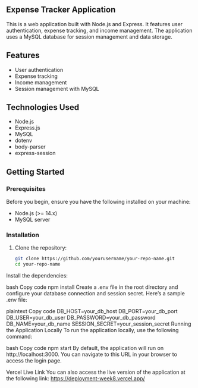 ## Expense Tracker Application

This is a web application built with Node.js and Express. It features user authentication, expense tracking, and income management. The application uses a MySQL database for session management and data storage.

## Features

- User authentication
- Expense tracking
- Income management
- Session management with MySQL

## Technologies Used

- Node.js
- Express.js
- MySQL
- dotenv
- body-parser
- express-session

## Getting Started

### Prerequisites

Before you begin, ensure you have the following installed on your machine:

- Node.js (>= 14.x)
- MySQL server

### Installation

1. Clone the repository:
   ```bash
   git clone https://github.com/yourusername/your-repo-name.git
   cd your-repo-name
Install the dependencies:

bash
Copy code
npm install
Create a .env file in the root directory and configure your database connection and session secret. Here’s a sample .env file:

plaintext
Copy code
DB_HOST=your_db_host
DB_PORT=your_db_port
DB_USER=your_db_user
DB_PASSWORD=your_db_password
DB_NAME=your_db_name
SESSION_SECRET=your_session_secret
Running the Application Locally
To run the application locally, use the following command:

bash
Copy code
npm start
By default, the application will run on http://localhost:3000. You can navigate to this URL in your browser to access the login page.

Vercel Live Link
You can also access the live version of the application at the following link:
https://deployment-week8.vercel.app/

